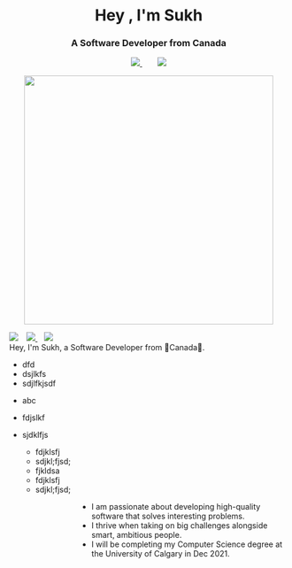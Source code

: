 <h1 align="center">Hey , I'm Sukh</h1>
<h3 align="center">A Software Developer from Canada</h3>

<p align='center' width='450px'>
  <a href="https://www.linkedin.com/in/sukhjot-sekhon/">
    <img src="https://img.shields.io/badge/-Sukh-black?style=for-the-badge&logo=Linkedin" />
  </a>&nbsp;&nbsp;&nbsp;&nbsp;&nbsp;&nbsp;
  <a href="mailto:sukhjot.sekhon@ucalgary.ca">
    <img src="https://img.shields.io/badge/-Say%20Hi!-black?style=for-the-badge&logo=gmail" />
  </a>
  
</p>

<p align='center'>
  <a href="#"><img src="https://github-readme-stats.vercel.app/api?username=sukhjot-sekhon&show_icons=true&theme=radical" width="450"></a>
</p>

<div>
  <img align="left" style="margin-right:15px" src="https://user-images.githubusercontent.com/50682117/111104991-83fbee80-8517-11eb-8948-cffde8b5c689.png">
  <p margin-left:0px>
    <a href="https://www.linkedin.com/in/sukhjot-sekhon/">
      <img src="https://img.shields.io/badge/-LinkedIn-black?style=for-the-badge&logo=Linkedin" />
    </a>
    &nbsp;&nbsp;
    <a href="mailto:sukhjot.sekhon@ucalgary.ca">
      <img src="https://img.shields.io/badge/-Say%20Hi!-black?style=for-the-badge&logo=gmail" />
    </a>
    <br>
    Hey, I'm Sukh, a Software Developer from 🍁Canada🍁.
  </p>

  * dfd
  * dsjlkfs
  * sdjlfkjsdf
  
  - abc
  - fdjslkf
  - sjdklfjs
  
    * fdjklsfj
    * sdjkl;fjsd;
    - fjkldsa
    - fdjklsfj
    - sdjkl;fjsd;
  <ul style="margin-left:125px">
    <li>I am passionate about developing high-quality software that solves interesting problems.</li>
    <li>I thrive when taking on big challenges alongside smart, ambitious people.</li>
    <li>I will be completing my Computer Science degree at the University of Calgary in Dec 2021.</li>
  </ul>
  <p>
</div>
